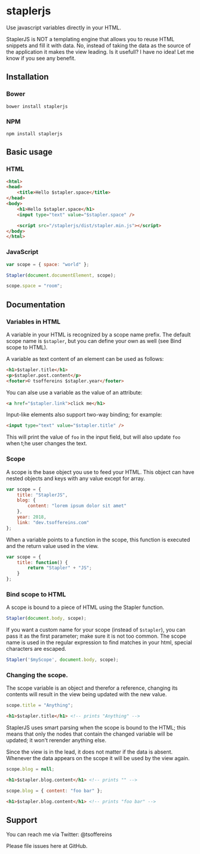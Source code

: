 # staplerjs
Use javascript variables directly in your HTML.

StaplerJS is NOT a templating engine that allows you to reuse HTML snippets and fill it with data. No, instead of taking the data as the source of the application it makes the view leading. Is it usefull? I have no idea! Let me know if you see any benefit.

## Installation

### Bower
`bower install staplerjs`

### NPM
`npm install staplerjs`

## Basic usage

### HTML
```html
<html>
<head>
	<title>Hello $stapler.space</title>
</head>
<body>
	<h1>Hello $stapler.space</h1>
	<input type="text" value="$stapler.space" />

	<script src="/staplerjs/dist/stapler.min.js"></script>
</body>
</html>
```

### JavaScript
```javascript
var scope = { space: "world" };

Stapler(document.documentElement, scope);

scope.space = "room";
```

## Documentation

### Variables in HTML
A variable in your HTML is recognized by a scope name prefix. The default scope name is `$stapler`, but you can define your own as well (see Bind scope to HTML).

A variable as text content of an element can be used as follows:
```html
<h1>$stapler.title</h1>
<p>$stapler.post.content</p>
<footer>© tsoffereins $stapler.year</footer>
```

You can alse use a variable as the value of an attribute:
```html
<a href="$stapler.link">click me</h1>
```

Input-like elements also support two-way binding; for example:
```html
<input type="text" value="$stapler.title" />
```
This will print the value of `foo` in the input field, but will also update `foo` when t;he user changes the text.

### Scope
A scope is the base object you use to feed your HTML. This object can have nested objects and keys with any value except for array.
```javascript
var scope = { 
	title: "StaplerJS",
	blog: {
		content: "lorem ipsum dolor sit amet"
	},
	year: 2018,
	link: "dev.tsoffereins.com"
};
```

When a variable points to a function in the scope, this function is executed and the return value used in the view.
```javascript
var scope = { 
	title: function() {
		return "Stapler" + "JS";
	}
};
```

### Bind scope to HTML
A scope is bound to a piece of HTML using the Stapler function.
```javascript
Stapler(document.body, scope);
```

If you want a custom name for your scope (instead of `$stapler`), you can pass it as the first parameter; make sure it is not too common. The scope name is used in the regular expression to find matches in your html, special characters are escaped.
```javascript
Stapler('$myScope', document.body, scope);
```

### Changing the scope.
The scope variable is an object and therefor a reference, changing its contents will result in the view being updated with the new value.
```javascript
scope.title = "Anything";
```

```html
<h1>$stapler.title</h1> <!-- prints "Anything" -->
```
StaplerJS uses smart parsing when the scope is bound to the HTML; this means that only the nodes that contain the changed variable will be updated; it won't rerender anything else.

Since the view is in the lead, it does not matter if the data is absent. Whenever the data appears on the scope it will be used by the view again.
```javascript
scope.blog = null;
```
```html
<h1>$stapler.blog.content</h1> <!-- prints "" -->
```
```javascript
scope.blog = { content: "foo bar" };
```
```html
<h1>$stapler.blog.content</h1> <!-- prints "foo bar" -->
```

## Support

You can reach me via Twitter: @tsoffereins

Please file issues here at GitHub.